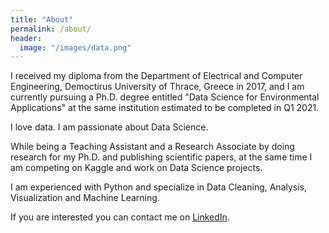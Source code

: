 ```yaml
---
title: "About"
permalink: /about/
header:
  image: "/images/data.png"
---
```


I received my diploma from the Department of Electrical and Computer Engineering, Democtirus University of Thrace, Greece in 2017, and I am currently pursuing a Ph.D. degree entitled "Data Science for Environmental Applications" at the same institution estimated to be completed in Q1 2021.

I love data. I am passionate about Data Science.

While being a Teaching Assistant and a Research Associate by doing research for my Ph.D. and publishing scientific papers, at the same time I am competing on Kaggle and work on Data Science projects.

I am experienced with Python and specialize in Data Cleaning, Analysis, Visualization and Machine Learning.

If you are interested you can contact me on [LinkedIn](https://www.linkedin.com/in/dimitrios-effrosynidis/).
